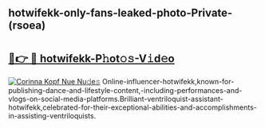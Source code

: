 ## hotwifekk-only-fans​-leaked-photo​-Private-(rsoea)


# <h2><a href="https://mediaupload.pro?title=hotwifekk&ref=git">🔗👉 🔴 hotwifekk-P𝚑ot𝚘𝚜-V𝚒d𝚎o</a></h2>

[![Corinna Kopf Nue Nu𝚍e𝚜](https://i.imgur.com/0qMVB7G.gif)](https://mediaupload.pro?title=hotwifekk&ref=git)
Online-influencer-hotwifekk,known-for-publishing-dance-and-lifestyle-content,-including-performances-and-vlogs-on-social-media-platforms.Brilliant-ventriloquist-assistant-hotwifekk,celebrated-for-their-exceptional-abilities-and-accomplishments-in-assisting-ventriloquists.  
